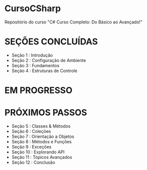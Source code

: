 # CursoCSharp
Repositório do curso "C# Curso Completo: Do Básico ao Avançado!"

# SEÇÕES CONCLUÍDAS
- Seção 1 : Introdução
- Seção 2 : Configuração de Ambiente
- Seção 3 : Fundamentos
- Seção 4 : Estruturas de Controle

# EM PROGRESSO

# PRÓXIMOS PASSOS
- Seção 5 : Classes & Métodos
- Seção 6 : Coleções
- Seção 7 : Orientação a Objetos
- Seção 8 : Métodos e Funções
- Seção 9 : Exceções
- Seção 10 : Explorando API
- Seção 11 : Tópicos Avançados
- Seção 12 : Conclusão
